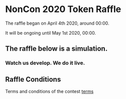 <Hero state></Hero>

<div>

# NonCon 2020 Token Raffle

The raffle began on April 4th 2020, around 00:00.

It will be ongoing until May 1st 2020, 00:00.

## The raffle below is a simulation.

### Watch us develop. We do it live.

## Raffle Conditions

Terms and conditions of the contest
[terms](/terms/)

<Raffle state></Raffle>

</div>
